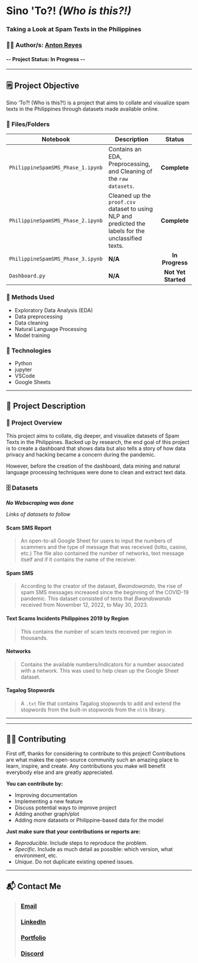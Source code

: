 # **Sino 'To?! _(Who is this?!)_**
### **Taking a Look at Spam Texts in the Philippines**

### 👨‍💻 Author/s: [Anton Reyes](https://www.github.com/AGR-yes)

#### **--** Project Status: **In Progress** **--**

<!--- ![Alt text](image link here) --->

---

## 🗒️ Project Objective
Sino ‘To?! (Who is this?!) is a project that aims to collate and visualize spam texts in the Philippines through datasets made available online. 

### 📓 Files/Folders
| Notebook | Description | Status |
|-------------|-------------|:-------------:|
| `PhilippineSpamSMS_Phase_1.ipynb` |  Contains an EDA, Preprocessing, and Cleaning of the `raw datasets`. | **Complete** |
| `PhilippineSpamSMS_Phase_2.ipynb` |  Cleaned up the `proof.csv` dataset to using NLP and predicted the labels for the unclassified texts. | **Complete** |
| `PhilippineSpamSMS_Phase_3.ipynb` |  **N/A** | **In Progress** |
| `Dashboard.py` |  **N/A** | **Not Yet Started** |


### 🧬 Methods Used
* Exploratory Data Analysis (EDA)
* Data preprocessing
* Data cleaning
* Natural Language Processing
* Model training


### 💽 Technologies
* Python
* jupyter
* VSCode
* Google Sheets


---

## 📁 Project Description
### 📃 Project Overview
This project aims to collate, dig deeper, and visualize datasets of Spam Texts in the Philippines. Backed up by research, the end goal of this project is to create a dashboard that shows data but also tells a story of how data privacy and hacking became a concern during the pandemic.

However, before the creation of the dashboard, data mining and natural language processing techniques were done to clean and extract text data.



### 🗄️ Datasets
***No Webscraping was done***

*Links of datasets to follow*

#### **Scam SMS Report**
> An open-to-all Google Sheet for users to input the numbers of scammers and the type of message that was received (lotto, casino, etc.) The file also contained the number of networks, text message itself and if it contains the name of the receiver.

#### **Spam SMS**
> According to the creator of the dataset, *Bwandowando*, the rise of spam SMS messages increased since the beginning of the COVID-19 pandemic. This dataset consisted of texts that *Bwandowando* received from November 12, 2022, to May 30, 2023. 

#### **Text Scams Incidents Philippines 2019 by Region**
> This contains the number of scam texts received per region in thousands.

#### **Networks**
> Contains the available numbers/indicators for a number associated with a network. This was used to help clean up the Google Sheet dataset.

#### **Tagalog Stopwords**
> A `.txt` file that contains Tagalog stopwords to add and extend the stopwords from the built-in stopwords from the `nltk` library.

<!---
#### [Source](link)
> Describe the source


### 📝 Problems Faced
>* Insert problems
--->

---
<!---
## 🖼️ Project Screenshots (if applicable)
![Alt text](image link)


## 📋 Needs of this project
- insert needs
--->
---

## 🤲🏽 Contributing

First off, thanks for considering to contribute to this project! Contributions are what makes the open-source community such an amazing place to learn, inspire, and create. Any contributions you make will benefit everybody else and are greatly appreciated.

**You can contribute by:**

- Improving documentation
- Implementing a new feature
- Discuss potential ways to improve project
- Adding another graph/plot
- Adding more datasets or Philippine-based data for the model

**Just make sure that your contributions or reports are:**

- *Reproducible*. Include steps to reproduce the problem.
- *Specific*. Include as much detail as possible: which version, what environment, etc.
- *Unique*. Do not duplicate existing opened issues.

---

## 📬 Contact Me
> ### [Email](AntonReyes.work@gmail.com)
> ### [LinkedIn](www.linkedin.com/in/anton-r-501b12136/)
> ### [Portfolio](https://agrstudios.wixsite.com/portfolio/)
> ### [Discord](https://discord.gg/v4PzDC2R6T)
